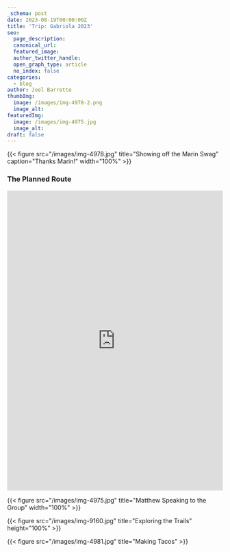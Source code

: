 ```yaml
---
_schema: post
date: 2023-08-19T00:00:00Z
title: 'Trip: Gabriola 2023'
seo:
  page_description:
  canonical_url:
  featured_image:
  author_twitter_handle:
  open_graph_type: article
  no_index: false
categories:
  - blog
author: Joel Barrette
thumbImg:
  image: /images/img-4978-2.png
  image_alt:
featuredImg:
  image: /images/img-4975.jpg
  image_alt:
draft: false
---
```

{{< figure src="/images/img-4978.jpg" title="Showing off the Marin Swag" caption="Thanks Marin!" width="100%" >}}

### The Planned Route

<iframe src="https://ridewithgps.com/embeds?type=route&id=43785135&metricUnits=true&sampleGraph=true" style="width: 1px; min-width: 100%; height: 700px; border: none;" scrolling="no"></iframe>

{{< figure src="/images/img-4975.jpg" title="Matthew Speaking to the Group" width="100%" >}}

{{< figure src="/images/img-9160.jpg" title="Exploring the Trails" height="100%" >}}

{{< figure src="/images/img-4981.jpg" title="Making Tacos" >}}